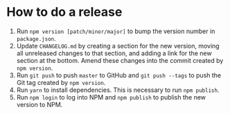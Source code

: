 # How to do a release

1. Run `npm version [patch/minor/major]` to bump the version number in `package.json`.
2. Update `CHANGELOG.md` by creating a section for the new version, moving all unreleased changes to that section, and adding a link for the new section at the bottom. Amend these changes into the commit created by `npm version`.
3. Run `git push` to push `master` to GitHub and `git push --tags` to push the Git tag created by `npm version`.
4. Run `yarn` to install dependencies. This is necessary to run `npm publish`.
5. Run `npm login` to log into NPM and `npm publish` to publish the new version to NPM.
